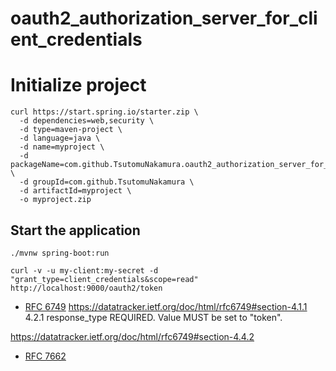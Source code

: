 # oauth2_authorization_server_for_client_credentials



# Initialize project
```
curl https://start.spring.io/starter.zip \
  -d dependencies=web,security \
  -d type=maven-project \
  -d language=java \
  -d name=myproject \
  -d packageName=com.github.TsutomuNakamura.oauth2_authorization_server_for_client_credentials \
  -d groupId=com.github.TsutomuNakamura \
  -d artifactId=myproject \
  -o myproject.zip
```

## Start the application

```
./mvnw spring-boot:run
```

```
curl -v -u my-client:my-secret -d "grant_type=client_credentials&scope=read" http://localhost:9000/oauth2/token
```

* [RFC 6749](https://datatracker.ietf.org/doc/html/rfc6749)
https://datatracker.ietf.org/doc/html/rfc6749#section-4.1.1
   4.2.1
   response_type
         REQUIRED.  Value MUST be set to "token".

https://datatracker.ietf.org/doc/html/rfc6749#section-4.4.2


* [RFC 7662](https://datatracker.ietf.org/doc/html/rfc7662)

